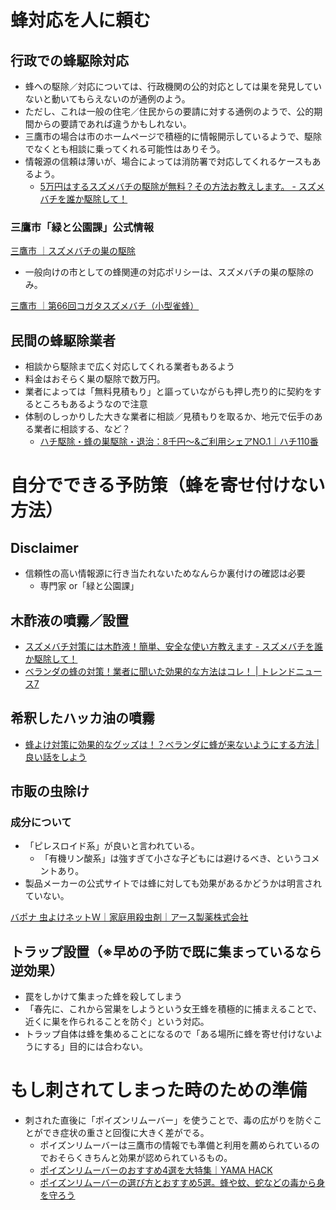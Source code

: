 # 蜂対応を人に頼む
## 行政での蜂駆除対応
* 蜂への駆除／対応については、行政機関の公的対応としては巣を発見していないと動いてもらえないのが通例のよう。
* ただし、これは一般の住宅／住民からの要請に対する通例のようで、公的期間からの要請であれば違うかもしれない。
* 三鷹市の場合は市のホームページで積極的に情報開示しているようで、駆除でなくとも相談に乗ってくれる可能性はありそう。
* 情報源の信頼は薄いが、場合によっては消防署で対応してくれるケースもあるよう。
    * [5万円はするスズメバチの駆除が無料？その方法お教えします。 \- スズメバチを誰か駆除して！](http://hachikujo.hatenablog.jp/entry/2016/09/01/070000)

### 三鷹市「緑と公園課」公式情報
[三鷹市 ｜スズメバチの巣の駆除](http://www.city.mitaka.tokyo.jp/c_service/000/000744.html)

* 一般向けの市としての蜂関連の対応ポリシーは、スズメバチの巣の駆除のみ。

[三鷹市 ｜第66回コガタスズメバチ（小型雀蜂）](http://www.city.mitaka.tokyo.jp/c_service/037/037753.html)

## 民間の蜂駆除業者
* 相談から駆除まで広く対応してくれる業者もあるよう
* 料金はおそらく巣の駆除で数万円。
* 業者によっては「無料見積もり」と謳っていながらも押し売り的に契約をするところもあるようなので注意
* 体制のしっかりした大きな業者に相談／見積もりを取るか、地元で伝手のある業者に相談する、など？
    * [ハチ駆除・蜂の巣駆除・退治：8千円～&ご利用シェアNO\.1｜ハチ110番](http://www.hachi-seo.jp/?utm_source=google_search&utm_medium=cpc_search)


# 自分でできる予防策（蜂を寄せ付けない方法）
## Disclaimer
* 信頼性の高い情報源に行き当たれないためなんらか裏付けの確認は必要
    * 専門家 or「緑と公園課」

## 木酢液の噴霧／設置

* [スズメバチ対策には木酢液！簡単、安全な使い方教えます \- スズメバチを誰か駆除して！](http://hachikujo.hatenablog.jp/entry/2016/09/02/073000)
* [ベランダの蜂の対策！業者に聞いた効果的な方法はコレ！ | トレンドニュース7](http://trend-7.com/4096.html)

## 希釈したハッカ油の噴霧
* [蜂よけ対策に効果的なグッズは！？ベランダに蜂が来ないようにする方法 \| 良い話をしよう](http://yoihanashi.com/life/hachiyoke.html)

## 市販の虫除け

### 成分について
* 「ピレスロイド系」が良いと言われている。
    * 「有機リン酸系」は強すぎて小さな子どもには避けるべき、というコメントあり。
* 製品メーカーの公式サイトでは蜂に対しても効果があるかどうかは明言されていない。

[バポナ 虫よけネットＷ｜家庭用殺虫剤｜アース製薬株式会社](http://www.earth-chem.co.jp/top01/mushiyoke/mushiyoke_net/mushiyoke_net.html)

## トラップ設置（※早めの予防で既に集まっているなら逆効果）
* 罠をしかけて集まった蜂を殺してしまう
* 「春先に、これから営巣をしようという女王蜂を積極的に捕まえることで、近くに巣を作られることを防ぐ」という対応。
* トラップ自体は蜂を集めることになるので「ある場所に蜂を寄せ付けないようにする」目的には合わない。

# もし刺されてしまった時のための準備
* 刺された直後に「ポイズンリムーバー」を使うことで、毒の広がりを防ぐことができ症状の重さと回復に大きく差がでる。
    * ポイズンリムーバーは三鷹市の情報でも準備と利用を薦められているのでおそらくきちんと効果が認められているもの。
    * [ポイズンリムーバーのおすすめ4選を大特集｜YAMA HACK](http://yamahack.com/279)
    * [ポイズンリムーバーの選び方とおすすめ5選。蜂や蚊、蛇などの毒から身を守ろう](https://sakidori.co/article/101872)


